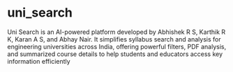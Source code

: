 # uni_search
Uni Search is an AI-powered platform developed by Abhishek R S, Karthik R K, Karan A S, and Abhay Nair. It simplifies syllabus search and analysis for engineering universities across India, offering powerful filters, PDF analysis, and summarized course details to help students and educators access key information efficiently
